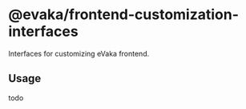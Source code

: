 <!--
SPDX-FileCopyrightText: 2017-2020 City of Espoo

SPDX-License-Identifier: LGPL-2.1-or-later
-->

# @evaka/frontend-customization-interfaces

Interfaces for customizing eVaka frontend.

## Usage

todo
